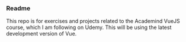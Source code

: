 ### Readme
This repo is for exercises and projects related to the Academind VueJS course, which I am following on Udemy. This will be using the latest development version of Vue.